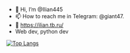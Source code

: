 - 👋 Hi, I’m @Ilian445
- 📫 How to reach me in Telegram: @giant47.
- 🔗 https://ilian.tb.ru/
- Web dev, python dev

<!---
Ilian445/Ilian445 is a ✨ special ✨ repository because its `README.md` (this file) appears on your GitHub profile.
You can click the Preview link to take a look at your changes.
--->
[![Top Langs](https://github-readme-stats.vercel.app/api/top-langs/?username=ilian445&theme=radical)](https://github.com/anuraghazra/github-readme-stats)


